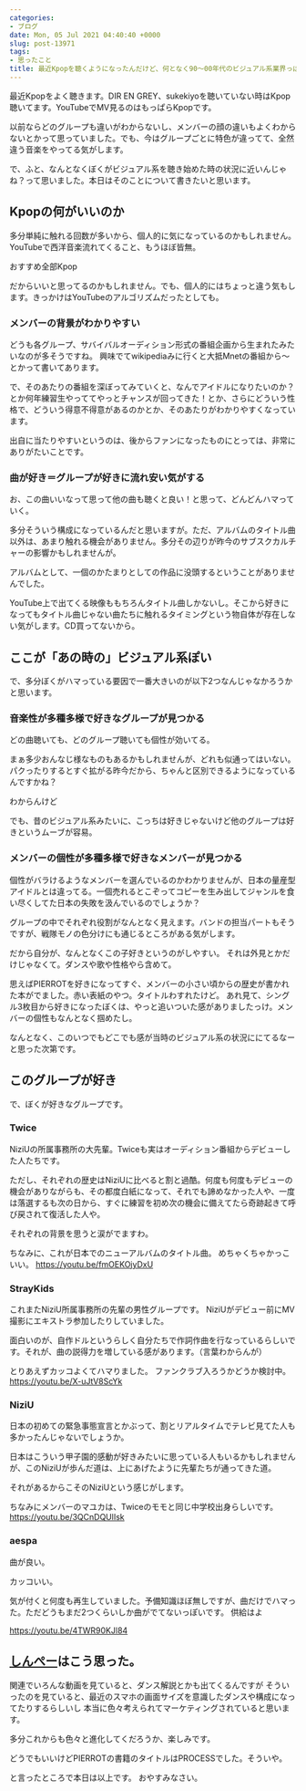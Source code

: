 ```yaml
---
categories:
- ブログ
date: Mon, 05 Jul 2021 04:40:40 +0000
slug: post-13971
tags:
- 思ったこと
title: 最近Kpopを聴くようになったんだけど、何となく90〜00年代のビジュアル系業界っぽい気がする
---
```


最近Kpopをよく聴きます。DIR EN GREY、sukekiyoを聴いていない時はKpop聴いてます。YouTubeでMV見るのはもっぱらKpopです。

以前ならどのグループも違いがわからないし、メンバーの顔の違いもよくわからないとかって思っていました。でも、今はグループごとに特色が違ってて、全然違う音楽をやってる気がします。

で、ふと、なんとなくぼくがビジュアル系を聴き始めた時の状況に近いんじゃね？って思いました。本日はそのことについて書きたいと思います。

<h2>Kpopの何がいいのか</h2>
多分単純に触れる回数が多いから、個人的に気になっているのかもしれません。
YouTubeで西洋音楽流れてくること、もうほぼ皆無。

おすすめ全部Kpop

だからいいと思ってるのかもしれません。でも、個人的にはちょっと違う気もします。きっかけはYouTubeのアルゴリズムだったとしても。

<h3>メンバーの背景がわかりやすい</h3>
どうも各グループ、サバイバルオーディション形式の番組企画から生まれたみたいなのが多そうですね。
興味でてwikipediaみに行くと大抵Mnetの番組から〜とかって書いてあります。

で、そのあたりの番組を深ぼってみていくと、なんでアイドルになりたいのか？とか何年練習生やっててやっとチャンスが回ってきた！とか、さらにどういう性格で、どういう得意不得意があるのかとか、そのあたりがわかりやすくなっています。

出自に当たりやすいというのは、後からファンになったものにとっては、非常にありがたいことです。


<h3>曲が好き＝グループが好きに流れ安い気がする</h3>
お、この曲いいなって思って他の曲も聴くと良い！と思って、どんどんハマっていく。

多分そういう構成になっているんだと思いますが。ただ、アルバムのタイトル曲以外は、あまり触れる機会がありません。多分その辺りが昨今のサブスクカルチャーの影響かもしれませんが。

アルバムとして、一個のかたまりとしての作品に没頭するということがありませんでした。

YouTube上で出てくる映像ももちろんタイトル曲しかないし。そこから好きになってもタイトル曲じゃない曲たちに触れるタイミングという物自体が存在しない気がします。CD買ってないから。


<h2>ここが「あの時の」ビジュアル系ぽい</h2>
で、多分ぼくがハマっている要因で一番大きいのが以下2つなんじゃなかろうかと思います。

<h3>音楽性が多種多様で好きなグループが見つかる</h3>
どの曲聴いても、どのグループ聴いても個性が効いてる。

まぁ多少おんなじ様なものもあるかもしれませんが、どれも似通ってはいない。
パクったりするとすぐ拡がる昨今だから、ちゃんと区別できるようになっているんですかね？

わからんけど

でも、昔のビジュアル系みたいに、こっちは好きじゃないけど他のグループは好きというムーブが容易。

<h3>メンバーの個性が多種多様で好きなメンバーが見つかる</h3>
個性がバラけるようなメンバーを選んでいるのかわかりませんが、日本の量産型アイドルとは違ってる。一個売れるとこぞってコピーを生み出してジャンルを食い尽くしてた日本の失敗を汲んでいるのでしょうか？

グループの中でそれぞれ役割がなんとなく見えます。バンドの担当パートもそうですが、戦隊モノの色分けにも通じるところがある気がします。

だから自分が、なんとなくこの子好きというのがしやすい。
それは外見とかだけじゃなくて。ダンスや歌や性格やら含めて。

思えばPIERROTを好きになってすぐ、メンバーの小さい頃からの歴史が書かれた本がでました。赤い表紙のやつ。タイトルわすれたけど。
あれ見て、シングル3枚目から好きになったぼくは、やっと追いついた感がありましたっけ。メンバーの個性もなんとなく掴めたし。

なんとなく、このいつでもどこでも感が当時のビジュアル系の状況ににてるなーと思った次第です。

<h2>このグループが好き</h2>
で、ぼくが好きなグループです。

<h3>Twice</h3>
NiziUの所属事務所の大先輩。Twiceも実はオーディション番組からデビューした人たちです。

ただし、それぞれの歴史はNiziUに比べると割と過酷。何度も何度もデビューの機会がありながらも、その都度白紙になって、それでも諦めなかった人や、一度は落選するも次の日から、すぐに練習を初め次の機会に備えてたら奇跡起きて呼び戻されて復活した人や。

それぞれの背景を思うと涙がでますわ。

ちなみに、これが日本でのニューアルバムのタイトル曲。
めちゃくちゃかっこいい。
https://youtu.be/fmOEKOjyDxU

<h3>StrayKids</h3>
これまたNiziU所属事務所の先輩の男性グループです。
NiziUがデビュー前にMV撮影にエキストラ参加したりしていました。

面白いのが、自作ドルというらしく自分たちで作詞作曲を行なっているらしいです。それが、曲の説得力を増している感があります。（言葉わからんが）

とりあえずカッコよくてハマりました。
ファンクラブ入ろうかどうか検討中。
https://youtu.be/X-uJtV8ScYk
<h3>NiziU</h3>
日本の初めての緊急事態宣言とかぶって、割とリアルタイムでテレビ見てた人も多かったんじゃないでしょうか。

日本はこういう甲子園的感動が好きみたいに思っている人もいるかもしれませんが、このNiziUが歩んだ道は、上にあげたように先輩たちが通ってきた道。

それがあるからこそのNiziUという感じがします。

ちなみにメンバーのマユカは、Twiceのモモと同じ中学校出身らしいです。
https://youtu.be/3QCnDQUlIsk
<h3>aespa</h3>
曲が良い。

カッコいい。

気が付くと何度も再生していました。予備知識ほぼ無しですが、曲だけでハマった。ただどうもまだ2つくらいしか曲がでてないっぽいです。
供給はよ

https://youtu.be/4TWR90KJl84

<h2><a href="https://twitter.com/s_s_p_y">しんぺー</a>はこう思った。</h2>
関連でいろんな動画を見ていると、ダンス解説とかも出てくるんですが
そういったのを見ていると、最近のスマホの画面サイズを意識したダンスや構成になってたりするらしいし
本当に色々考えられてマーケティングされていると思います。

多分これからも色々と進化してくだろうか、楽しみです。

どうでもいいけどPIERROTの書籍のタイトルはPROCESSでした。そういや。

と言ったところで本日は以上です。
おやすみなさい。